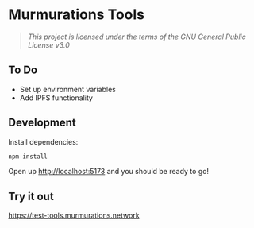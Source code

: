 # Murmurations Tools

> _This project is licensed under the terms of the GNU General Public License v3.0_

## To Do

- Set up environment variables
- Add IPFS functionality

## Development

Install dependencies:

```sh
npm install
```

<!--

Set environment variables in the `.env` file:

```sh
npm run dev
```

-->

Open up <http://localhost:5173> and you should be ready to go!

<!--

## Enabling IPFS

Profiles created in Murmurations Tools can also be saved to IPFS as well as to your Mongo database. You will need access to an IPFS server and will have to set the credentials in your environment variables file.

You can enable IPFS functionality by changing the configuration in the `app/utils/settings.js` file:

```javascript
export const settings = {
    ipfsEnabled: true
};
```

Then save the file and restart/redeploy the app. To disable IPFS, set `ipfsEnabled` back to false and restart/redeploy again.

-->

## Try it out

<https://test-tools.murmurations.network>
